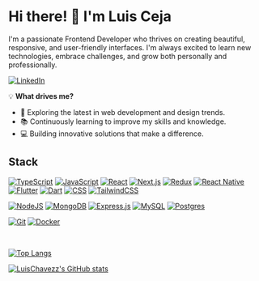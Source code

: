 # Hi there! 👋 I'm Luis Ceja  

I'm a passionate Frontend Developer who thrives on creating beautiful, responsive, and user-friendly interfaces. I'm always excited to learn new technologies, embrace challenges, and grow both personally and professionally.  

[![LinkedIn](https://custom-icon-badges.demolab.com/badge/LinkedIn-0A66C2?logo=linkedin-white&logoColor=fff)](https://www.linkedin.com/in/luis-alberto-ceja-ch%C3%A1vez-a39b06260/)

💡 **What drives me?**  
- 🚀 Exploring the latest in web development and design trends.  
- 📚 Continuously learning to improve my skills and knowledge.  
- 💻 Building innovative solutions that make a difference. 

## Stack
[![TypeScript](https://img.shields.io/badge/TypeScript-3178C6?logo=typescript&logoColor=fff)](#)
[![JavaScript](https://img.shields.io/badge/JavaScript-F7DF1E?logo=javascript&logoColor=000)](#)
[![React](https://img.shields.io/badge/React-%2320232a.svg?logo=react&logoColor=%2361DAFB)](#)
[![Next.js](https://img.shields.io/badge/Next.js-black?logo=next.js&logoColor=white)](#)
[![Redux](https://img.shields.io/badge/Redux-764ABC?logo=redux&logoColor=fff)](#)
[![React Native](https://img.shields.io/badge/React_Native-%2320232a.svg?logo=react&logoColor=%2361DAFB)](#)
[![Flutter](https://img.shields.io/badge/Flutter-02569B?logo=flutter&logoColor=fff)](#)
[![Dart](https://img.shields.io/badge/Dart-%230175C2.svg?logo=dart&logoColor=white)](#)
[![CSS](https://img.shields.io/badge/CSS-1572B6?logo=css3&logoColor=fff)](#)
[![TailwindCSS](https://img.shields.io/badge/Tailwind%20CSS-%2338B2AC.svg?logo=tailwind-css&logoColor=white)](#)

[![NodeJS](https://img.shields.io/badge/Node.js-6DA55F?logo=node.js&logoColor=white)](#)
[![MongoDB](https://img.shields.io/badge/MongoDB-%234ea94b.svg?logo=mongodb&logoColor=white)](#)
[![Express.js](https://img.shields.io/badge/Express.js-%23404d59.svg?logo=express&logoColor=%2361DAFB)](#)
[![MySQL](https://img.shields.io/badge/MySQL-4479A1?logo=mysql&logoColor=fff)](#)
[![Postgres](https://img.shields.io/badge/Postgres-%23316192.svg?logo=postgresql&logoColor=white)](#)

[![Git](https://img.shields.io/badge/Git-F05032?logo=git&logoColor=fff)](#)
[![Docker](https://img.shields.io/badge/Docker-2496ED?logo=docker&logoColor=fff)](#)

<br />

[![Top Langs](https://github-readme-stats.vercel.app/api/top-langs/?username=LuisChavezz&show_icons=true&theme=radical)](https://github.com/LuisChavezz/github-readme-stats)

[![LuisChavezz's GitHub stats](https://github-readme-stats.vercel.app/api?username=LuisChavezz&show_icons=true&theme=radical)](https://github.com/LuisChavezz/github-readme-stats)

